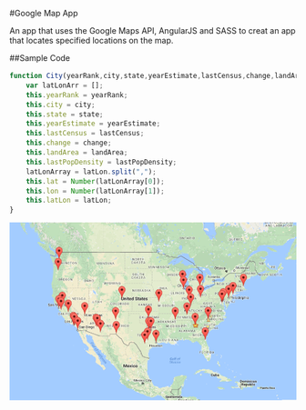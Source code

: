 #Google Map App

An app that uses the Google Maps API, AngularJS and SASS to creat an app that locates specified locations on the map.

##Sample Code
```javascript
function City(yearRank,city,state,yearEstimate,lastCensus,change,landArea,landAreaInKm,lastPopDensity,lastPopDensityInKM,latLon){
    var latLonArr = [];
    this.yearRank = yearRank;
    this.city = city;
    this.state = state;
    this.yearEstimate = yearEstimate;
    this.lastCensus = lastCensus;
    this.change = change;
    this.landArea = landArea;
    this.lastPopDensity = lastPopDensity;
	latLonArray = latLon.split(",");    
    this.lat = Number(latLonArray[0]);
    this.lon = Number(latLonArray[1]);
    this.latLon = latLon;
}
```


![alt text](img/mapimage1.png "Map Image 1")